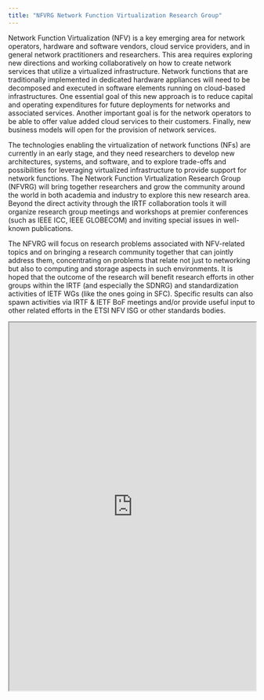 ```yaml
---
title: "NFVRG Network Function Virtualization Research Group"
---
```


Network Function Virtualization (NFV) is a key emerging area for network operators, hardware and software vendors, cloud service providers, and in general network practitioners and researchers. This area requires exploring new directions and working collaboratively on how to create network services that utilize a virtualized infrastructure. Network functions that are traditionally implemented in dedicated hardware appliances will need to be decomposed and executed in software elements running on cloud-based infrastructures. One essential goal of this new approach is to reduce capital and operating expenditures for future deployments for networks and associated services. Another important goal is for the network operators to be able to offer value added cloud services to their customers. Finally, new business models will open for the provision of network services.

The technologies enabling the virtualization of network functions (NFs) are currently in an early stage, and they need researchers to develop new architectures, systems, and software, and to explore trade-offs and possibilities for leveraging virtualized infrastructure to provide support for network functions. The Network Function Virtualization Research Group (NFVRG) will bring together researchers and grow the community around the world in both academia and industry to explore this new research area. Beyond the direct activity through the IRTF collaboration tools it will organize research group meetings and workshops at premier conferences (such as IEEE ICC, IEEE GLOBECOM) and inviting special issues in well-known publications.

The NFVRG will focus on research problems associated with NFV-related topics and on bringing a research community together that can jointly address them, concentrating on problems that relate not just to networking but also to computing and storage aspects in such environments. It is hoped that the outcome of the research will benefit research efforts in other groups within the IRTF (and especially the SDNRG) and standardization activities of IETF WGs (like the ones going in SFC). Specific results can also spawn activities via IRTF & IETF BoF meetings and/or provide useful input to other related efforts in the ETSI NFV ISG or other standards bodies.

<iframe height="750" width="100%" src="https://ewelton.github.io/ktest/wiki.html#NFVRG%20Network%20Function%20Virtualization%20Research%20Group"></iframe>
